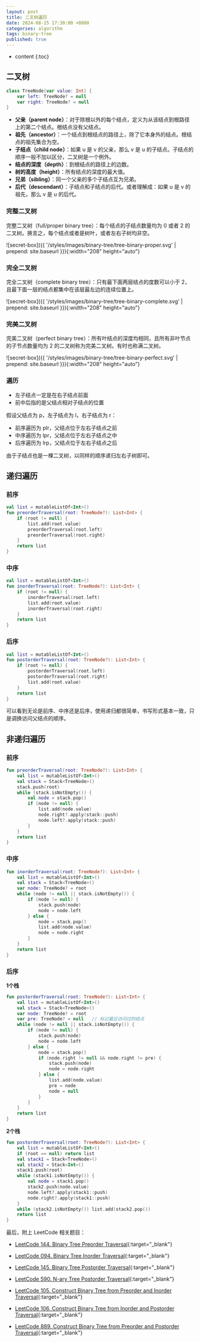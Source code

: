 ```yaml
---
layout: post
title: 二叉树遍历
date: 2024-08-25 17:30:00 +0800
categories: algorithm
tags: binary-tree
published: true
---
```


* content
{:toc}

## 二叉树

```kotlin
class TreeNode(var value: Int) {
    var left: TreeNode? = null
    var right: TreeNode? = null
}
```

* **父亲（parent node）**：对于除根以外的每个结点，定义为从该结点到根路径上的第二个结点。根结点没有父结点。
* **祖先（ancestor）**：一个结点到根结点的路径上，除了它本身外的结点。根结点的祖先集合为空。
* **子结点（child node）**：如果 u 是 v 的父亲，那么 v 是 u 的子结点。子结点的顺序一般不加以区分，二叉树是一个例外。
* **结点的深度（depth）**：到根结点的路径上的边数。
* **树的高度（height）**：所有结点的深度的最大值。
* **兄弟（sibling）**：同一个父亲的多个子结点互为兄弟。
* **后代（descendant）**：子结点和子结点的后代。或者理解成：如果 u 是 v 的祖先，那么 v 是 u 的后代。

### 完整二叉树

完整二叉树（full/proper binary tree）：每个结点的子结点数量均为 0 或者 2 的二叉树。换言之，每个结点或者是树叶，或者左右子树均非空。

![secret-box]({{ '/styles/images/binary-tree/tree-binary-proper.svg' | prepend: site.baseurl }}){:width="208" height="auto"} 

### 完全二叉树

完全二叉树（complete binary tree）：只有最下面两层结点的度数可以小于 2，且最下面一层的结点都集中在该层最左边的连续位置上。

![secret-box]({{ '/styles/images/binary-tree/tree-binary-complete.svg' | prepend: site.baseurl }}){:width="208" height="auto"} 

### 完美二叉树

完美二叉树（perfect binary tree）：所有叶结点的深度均相同，且所有非叶节点的子节点数量均为 2 的二叉树称为完美二叉树。有时也称满二叉树。

![secret-box]({{ '/styles/images/binary-tree/tree-binary-perfect.svg' | prepend: site.baseurl }}){:width="208" height="auto"} 

### 遍历

* 左子结点一定是在右子结点前面
* 前中后指的是父结点相对子结点的位置

假设父结点为 p，左子结点为 l，右子结点为 r：

* 前序遍历为 plr，父结点位于左右子结点之前
* 中序遍历为 lpr，父结点位于左右子结点之中
* 后序遍历为 lrp，父结点位于左右子结点之后

由于子结点也是一棵二叉树，以同样的顺序递归左右子树即可。

## 递归遍历

### 前序

```kotlin
val list = mutableListOf<Int>()
fun preorderTraversal(root: TreeNode?): List<Int> {
    if (root != null) {
        list.add(root.value)
        preorderTraversal(root.left)
        preorderTraversal(root.right)
    }
    return list
}
```

### 中序

```kotlin
val list = mutableListOf<Int>()
fun inorderTraversal(root: TreeNode?): List<Int> {
    if (root != null) {
        inorderTraversal(root.left)
        list.add(root.value)
        inorderTraversal(root.right)
    }
    return list
}
```

### 后序

```kotlin
val list = mutableListOf<Int>()
fun postorderTraversal(root: TreeNode?): List<Int> {
    if (root != null) {
        postorderTraversal(root.left)
        postorderTraversal(root.right)
        list.add(root.value)
    }
    return list
}
```

可以看到无论是前序、中序还是后序，使用递归都很简单，书写形式基本一致，只是调换访问父结点的顺序。

## 非递归遍历

### 前序

```kotlin
fun preorderTraversal(root: TreeNode?): List<Int> {
    val list = mutableListOf<Int>()
    val stack = Stack<TreeNode>()
    stack.push(root)
    while (stack.isNotEmpty()) {
        val node = stack.pop()
        if (node != null) {
            list.add(node.value)
            node.right?.apply(stack::push)
            node.left?.apply(stack::push)
        }
    }
    return list
}
```

### 中序

```kotlin
fun inorderTraversal(root: TreeNode?): List<Int> {
    val list = mutableListOf<Int>()
    val stack = Stack<TreeNode>()
    var node: TreeNode? = root
    while (node != null || stack.isNotEmpty()) {
        if (node != null) {
            stack.push(node)
            node = node.left
        } else {
            node = stack.pop()
            list.add(node.value)
            node = node.right
        }
    }
    return list
}
```

### 后序

**1个栈**
```kotlin
fun postorderTraversal(root: TreeNode?): List<Int> {
    val list = mutableListOf<Int>()
    val stack = Stack<TreeNode>()
    var node: TreeNode? = root
    var pre: TreeNode? = null   // 标记最近访问过的结点
    while (node != null || stack.isNotEmpty()) {
        if (node != null) {
            stack.push(node)
            node = node.left
        } else {
            node = stack.pop()
            if (node.right != null && node.right != pre) {
                stack.push(node)
                node = node.right
            } else {
                list.add(node.value)
                pre = node
                node = null
            }
        }
    }
    return list
}
```

**2个栈**
```kotlin
fun postorderTraversal(root: TreeNode?): List<Int> {
    val list = mutableListOf<Int>()
    if (root == null) return list
    val stack1 = Stack<TreeNode>()
    val stack2 = Stack<Int>()
    stack1.push(root)
    while (stack1.isNotEmpty()) {
        val node = stack1.pop()
        stack2.push(node.value)
        node.left?.apply(stack1::push)
        node.right?.apply(stack1::push)
    }
    while (stack2.isNotEmpty()) list.add(stack2.pop())
    return list
}
```

最后，附上 LeetCode 相关题目：

* [LeetCode 144. Binary Tree Preorder Traversal](https://leetcode.com/problems/binary-tree-preorder-traversal){:target="_blank"}
* [LeetCode 094. Binary Tree Inorder Traversal](https://leetcode.com/problems/binary-tree-inorder-traversal){:target="_blank"}
* [LeetCode 145. Binary Tree Postorder Traversal](https://leetcode.com/problems/binary-tree-postorder-traversal){:target="_blank"}
* [LeetCode 590. N-ary Tree Postorder Traversal](https://leetcode.com/problems/n-ary-tree-postorder-traversal){:target="_blank"}

* [LeetCode 105. Construct Binary Tree from Preorder and Inorder Traversal](https://leetcode.com/problems/construct-binary-tree-from-preorder-and-inorder-traversal){:target="_blank"}
* [LeetCode 106. Construct Binary Tree from Inorder and Postorder Traversal](https://leetcode.com/problems/construct-binary-tree-from-inorder-and-postorder-traversal){:target="_blank"}
* [LeetCode 889. Construct Binary Tree from Preorder and Postorder Traversal](https://leetcode.com/problems/construct-binary-tree-from-preorder-and-postorder-traversal){:target="_blank"}

<!-- https://oi-wiki.org/graph/tree-basic/#%E4%BA%8C%E5%8F%89%E6%A0%91 -->
<!-- https://blog.csdn.net/Mr_liubai/article/details/120569313 -->
<!-- https://leetcode.com/problems/binary-tree-preorder-traversal/ -->
<!-- https://leetcode.com/problems/binary-tree-inorder-traversal/ -->
<!-- https://leetcode.com/problems/binary-tree-postorder-traversal/ -->
<!-- https://leetcode.com/problems/n-ary-tree-postorder-traversal/ -->

<!-- https://leetcode.com/problems/construct-binary-tree-from-preorder-and-inorder-traversal/ -->
<!-- https://leetcode.com/problems/construct-binary-tree-from-inorder-and-postorder-traversal/ -->
<!-- https://leetcode.com/problems/construct-binary-tree-from-preorder-and-postorder-traversal/ -->